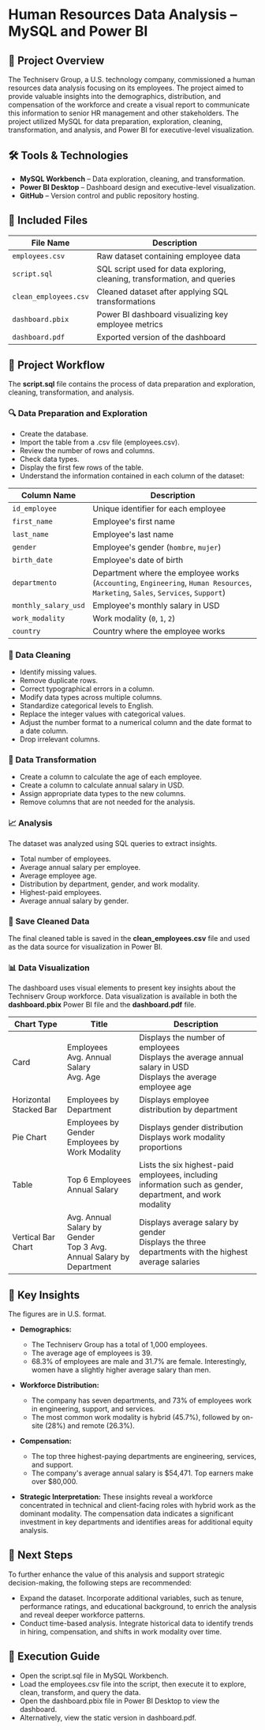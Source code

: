 
# Human Resources Data Analysis – MySQL and Power BI

## 📌 Project Overview

The Techniserv Group, a U.S. technology company, commissioned a human resources data analysis focusing on its employees. The project aimed to provide valuable insights into the demographics, distribution, and compensation of the workforce and create a visual report to communicate this information to senior HR management and other stakeholders.
The project utilized MySQL for data preparation, exploration, cleaning, transformation, and analysis, and Power BI for executive-level visualization.

## 🛠️ Tools & Technologies

- **MySQL Workbench** – Data exploration, cleaning, and transformation.  
- **Power BI Desktop** – Dashboard design and executive-level visualization.  
- **GitHub** – Version control and public repository hosting.  

## 📁 Included Files

| File Name               | Description                                                  |
|------------------------|---------------------------------------------------------------|
| `employees.csv`        | Raw dataset containing employee data              |
| `script.sql`           | SQL script used for data exploring, cleaning, transformation, and queries|
| `clean_employees.csv`  | Cleaned dataset after applying SQL transformations            |
| `dashboard.pbix`       | Power BI dashboard visualizing key employee metrics           |
| `dashboard.pdf`        | Exported version of the dashboard                             |

## 🧭 Project Workflow

The **script.sql** file contains the process of data preparation and exploration, cleaning, transformation, and analysis.

### 🔍 Data Preparation and Exploration
- Create the database.
- Import the table from a .csv file (employees.csv).
- Review the number of rows and columns.
- Check data types.
- Display the first few rows of the table.
- Understand the information contained in each column of the dataset:
  
| Column Name         | Description |
|---------------------|-------------|
| `id_employee`       | Unique identifier for each employee |
| `first_name`        | Employee's first name |
| `last_name`         | Employee's last name |
| `gender`            | Employee's gender (`hombre`, `mujer`) |
| `birth_date`        | Employee's date of birth |
| `departmento`       | Department where the employee works (`Accounting`, `Engineering`, `Human Resources`, `Marketing`, `Sales`, `Services`, `Support`) |
| `monthly_salary_usd`| Employee's monthly salary in USD |
| `work_modality`     | Work modality (`0`, `1`, `2`) |
| `country`           | Country where the employee works |

### 🧹 Data Cleaning
-	Identify missing values.
-	Remove duplicate rows.
-	Correct typographical errors in a column.
-	Modify data types across multiple columns.
-	Standardize categorical levels to English.
-	Replace the integer values with categorical values.
-	Adjust the number format to a numerical column and the date format to a date column.
-	Drop irrelevant columns.

### 🔄 Data Transformation
-	Create a column to calculate the age of each employee.
-	Create a column to calculate annual salary in USD.
-	Assign appropriate data types to the new columns.
-	Remove columns that are not needed for the analysis.

### 📈 Analysis

The dataset was analyzed using SQL queries to extract insights. 

-	Total number of employees.
-	Average annual salary per employee.
-	Average employee age.
-	Distribution by department, gender, and work modality.
-   Highest-paid employees.
-	Average annual salary by gender.

### 💾 Save Cleaned Data

The final cleaned table is saved in the **clean_employees.csv** file and used as the data source for visualization in Power BI.

### 📊 Data Visualization

The dashboard uses visual elements to present key insights about the Techniserv Group workforce. Data visualization is available in both the **dashboard.pbix** Power BI file and the **dashboard.pdf** file.

| Chart Type               | Title                                                                 | Description                                              |
|--------------------------|----------------------------------------------------------------------|-----------------------------------------------------------|
| Card             | Employees<br>Avg. Annual Salary<br>Avg. Age   | Displays the number of employees<br>Displays the average annual salary in USD<br> Displays the average employee age |
| Horizontal Stacked Bar| Employees by Department             | Displays employee distribution by department  |
| Pie Chart             | Employees by Gender<br>Employees by Work Modality | Displays gender distribution<br>Displays work modality proportions             |
| Table          | Top 6 Employees Annual Salary  | Lists the six highest-paid employees, including information such as gender, department, and work modality |
| Vertical Bar Chart | Avg. Annual Salary by Gender<br>Top 3 Avg. Annual Salary by Department| Displays average salary by gender<br> Displays the three departments with the highest average salaries |

## 🧠 Key Insights

The figures are in U.S. format.

- **Demographics:**
    - The Techniserv Group has a total of 1,000 employees.
    - The average age of employees is 39.
    - 68.3% of employees are male and 31.7% are female. Interestingly, women have a slightly higher average salary than men.
  
- **Workforce Distribution:**
    - The company has seven departments, and 73% of employees work in engineering, support, and services.
    - The most common work modality is hybrid (45.7%), followed by on-site (28%) and remote (26.3%).
  
- **Compensation:**
    - The top three highest-paying departments are engineering, services, and support.
    - The company's average annual salary is $54,471. Top earners make over $80,000.

- **Strategic Interpretation:**
These insights reveal a workforce concentrated in technical and client-facing roles with hybrid work as the dominant modality. The compensation data indicates a significant investment in key departments and identifies areas for additional equity analysis.

## 🔮 Next Steps

To further enhance the value of this analysis and support strategic decision-making, the following steps are recommended:
- Expand the dataset. Incorporate additional variables, such as tenure, performance ratings, and educational background, to enrich the analysis and reveal deeper workforce patterns.
- Conduct time-based analysis. Integrate historical data to identify trends in hiring, compensation, and shifts in work modality over time.

## 🚀 Execution Guide 

- Open the script.sql file in MySQL Workbench.
- Load the employees.csv file into the script, then execute it to explore, clean, transform, and query the data.
- Open the dashboard.pbix file in Power BI Desktop to view the dashboard.
- Alternatively, view the static version in dashboard.pdf.
